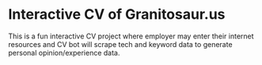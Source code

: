# Interactive CV of Granitosaur.us

This is a fun interactive CV project where employer may enter their internet resources and CV bot will scrape tech and keyword data to generate personal opinion/experience data.
